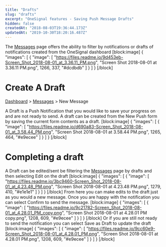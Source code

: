 ```yaml
---
title: "Drafts"
slug: "drafts"
excerpt: "OneSignal features - Saving Push Message Drafts"
hidden: false
createdAt: "2018-08-03T19:36:44.173Z"
updatedAt: "2019-10-30T18:20:16.487Z"
---
```

The <a class="dash-link dash-messages" href="/docs/notifications">Messages</a> page offers the ability to filter by notifications or drafts of notifications created from the OneSignal dashboard
[block:image]
{
  "images": [
    {
      "image": [
        "https://files.readme.io/9d453eb-Screen_Shot_2018-08-01_at_3.36.11_PM.png",
        "Screen Shot 2018-08-01 at 3.36.11 PM.png",
        1266,
        337,
        "#dcdbdb"
      ]
    }
  ]
}
[/block]
# Create A Draft

<a class="dash-link" href="/docs/dashboard">Dashboard</a> > <a class="dash-link dash-messages" href="/docs/notifications">Messages</a> > <a class="dash-link dash-messages">New Message</a>

A Draft is a Push Notification that you would like to save your progress on and are not ready to send. A draft can be created from the New Push form by saving the current form contents as a draft. 
[block:image]
{
  "images": [
    {
      "image": [
        "https://files.readme.io/d690a83-Screen_Shot_2018-08-01_at_3.58.44_PM.png",
        "Screen Shot 2018-08-01 at 3.58.44 PM.png",
        1265,
        464,
        "#e9ecee"
      ]
    }
  ]
}
[/block]
# Completing a draft

A Draft can be edited/sent be filtering the <a class="dash-link dash-messages" href="/docs/notifications">Messages</a> page by drafts and then selecting Edit on the draft
[block:image]
{
  "images": [
    {
      "image": [
        "https://files.readme.io/3bc9460-Screen_Shot_2018-08-01_at_4.23.48_PM.png",
        "Screen Shot 2018-08-01 at 4.23.48 PM.png",
        1279,
        410,
        "#e1e1e1"
      ]
    }
  ]
}
[/block]
From here you can make edits to the draft just as you would a new message. Once you are happy with the notification you can select Confirm to send the message.
[block:image]
{
  "images": [
    {
      "image": [
        "https://files.readme.io/9c21782-Screen_Shot_2018-08-01_at_4.28.01_PM_copy.png",
        "Screen Shot 2018-08-01 at 4.28.01 PM copy.png",
        1208,
        609,
        "#e9ecee"
      ]
    }
  ]
}
[/block]
Or if you are still not ready to send the notification you can select Save as Draft to update the draft 
[block:image]
{
  "images": [
    {
      "image": [
        "https://files.readme.io/9cc60e9-Screen_Shot_2018-08-01_at_4.28.01_PM.png",
        "Screen Shot 2018-08-01 at 4.28.01 PM.png",
        1208,
        609,
        "#e9ecee"
      ]
    }
  ]
}
[/block]
